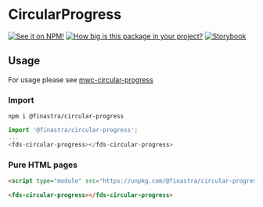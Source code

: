 # CircularProgress

[![See it on NPM!](https://img.shields.io/npm/v/@finastra/circular-progress?style=for-the-badge)](https://www.npmjs.com/package/@finastra/circular-progress)
[![How big is this package in your project?](https://img.shields.io/bundlephobia/minzip/@finastra/circular-progress?style=for-the-badge)](https://bundlephobia.com/result?p=@finastra/circular-progress')
[![Storybook](https://shields.io/badge/-Play%20with%20this%20web%20component-2a0481?logo=storybook&style=for-the-badge)](https://finastra.github.io/finastra-design-system/?path=/story/data-display-progress-indicator-circular-progress--default)

## Usage

For usage please see [mwc-circular-progress](https://github.com/material-components/material-web/tree/master/packages/circular-progress)

### Import

```
npm i @finastra/circular-progress
```

```ts
import '@finastra/circular-progress';
...
<fds-circular-progress></fds-circular-progress>
```

### Pure HTML pages

```html
<script type="module" src="https://unpkg.com/@finastra/circular-progress@latest/dist/src/circular-progress.js?module"></script>

<fds-circular-progress></fds-circular-progress>
```
